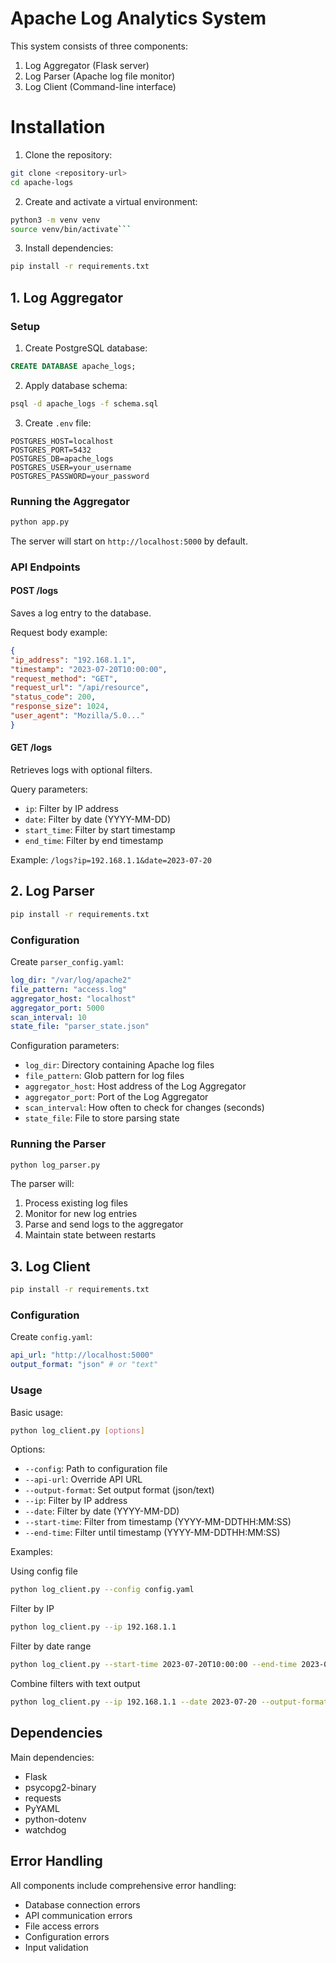 # Apache Log Analytics System

This system consists of three components:
1. Log Aggregator (Flask server)
2. Log Parser (Apache log file monitor)
3. Log Client (Command-line interface)

# Installation

1. Clone the repository:
```bash 
git clone <repository-url>
cd apache-logs
```

2. Create and activate a virtual environment:
```bash
python3 -m venv venv
source venv/bin/activate```
```
3. Install dependencies:
```bash
pip install -r requirements.txt
```


## 1. Log Aggregator

### Setup

1. Create PostgreSQL database:
```sql
CREATE DATABASE apache_logs;
```

2. Apply database schema:
```bash
psql -d apache_logs -f schema.sql
```
3. Create `.env` file:
```env
POSTGRES_HOST=localhost
POSTGRES_PORT=5432
POSTGRES_DB=apache_logs
POSTGRES_USER=your_username
POSTGRES_PASSWORD=your_password
```
### Running the Aggregator
```bash
python app.py
```
The server will start on `http://localhost:5000` by default.

### API Endpoints

#### POST /logs
Saves a log entry to the database.

Request body example:

```json
{
"ip_address": "192.168.1.1",
"timestamp": "2023-07-20T10:00:00",
"request_method": "GET",
"request_url": "/api/resource",
"status_code": 200,
"response_size": 1024,
"user_agent": "Mozilla/5.0..."
}
```

#### GET /logs
Retrieves logs with optional filters.

Query parameters:
- `ip`: Filter by IP address
- `date`: Filter by date (YYYY-MM-DD)
- `start_time`: Filter by start timestamp
- `end_time`: Filter by end timestamp

Example: `/logs?ip=192.168.1.1&date=2023-07-20`

## 2. Log Parser

```bash
pip install -r requirements.txt
```

### Configuration

Create `parser_config.yaml`:
```yaml
log_dir: "/var/log/apache2"
file_pattern: "access.log"
aggregator_host: "localhost"
aggregator_port: 5000
scan_interval: 10
state_file: "parser_state.json"
```

Configuration parameters:
- `log_dir`: Directory containing Apache log files
- `file_pattern`: Glob pattern for log files
- `aggregator_host`: Host address of the Log Aggregator
- `aggregator_port`: Port of the Log Aggregator
- `scan_interval`: How often to check for changes (seconds)
- `state_file`: File to store parsing state

### Running the Parser

```bash
python log_parser.py
```

The parser will:
1. Process existing log files
2. Monitor for new log entries
3. Parse and send logs to the aggregator
4. Maintain state between restarts

## 3. Log Client

```bash
pip install -r requirements.txt
```

### Configuration

Create `config.yaml`:
```yaml
api_url: "http://localhost:5000"
output_format: "json" # or "text"
```

### Usage

Basic usage:

```bash
python log_client.py [options]
```

Options:
- `--config`: Path to configuration file
- `--api-url`: Override API URL
- `--output-format`: Set output format (json/text)
- `--ip`: Filter by IP address
- `--date`: Filter by date (YYYY-MM-DD)
- `--start-time`: Filter from timestamp (YYYY-MM-DDTHH:MM:SS)
- `--end-time`: Filter until timestamp (YYYY-MM-DDTHH:MM:SS)

Examples:


Using config file
```bash
python log_client.py --config config.yaml
```
Filter by IP
```bash
python log_client.py --ip 192.168.1.1
```
Filter by date range
```bash
python log_client.py --start-time 2023-07-20T10:00:00 --end-time 2023-07-20T11:00:00
```
Combine filters with text output
```bash
python log_client.py --ip 192.168.1.1 --date 2023-07-20 --output-format text
```
## Dependencies
Main dependencies:
- Flask
- psycopg2-binary
- requests
- PyYAML
- python-dotenv
- watchdog

## Error Handling

All components include comprehensive error handling:
- Database connection errors
- API communication errors
- File access errors
- Configuration errors
- Input validation







